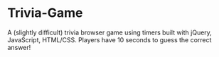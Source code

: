 # Trivia-Game
A (slightly difficult) trivia browser game using timers built with jQuery, JavaScript, HTML/CSS. Players have 10 seconds to guess the correct answer! 

